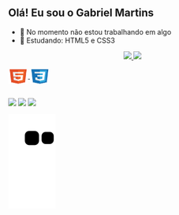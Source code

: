 ## Olá! Eu sou o Gabriel Martins 

- 🔭 No momento não estou trabalhando em algo
- 🌱 Estudando: HTML5 e CSS3

<div align="center">
  <a href="https://github.com/gabmalves">
  <img widht="48%" src="https://github-readme-stats.vercel.app/api?username=gabmalves&show_icons=true&theme=chartreuse-dark&include_all_commits=true&count_private=true"/>
  <img widht="48%" src="https://github-readme-stats.vercel.app/api/top-langs/?username=gabmalves&layout=compact&langs_count=7&theme=chartreuse-dark"/>
</div>
  
<div style="display: inline_block"><br>
  <img align="center" alt="Gab-HTML" height="30" width="40" src="https://raw.githubusercontent.com/devicons/devicon/master/icons/html5/html5-original.svg">
  <img align="center" alt="Gab-CSS" height="30" width="40" src="https://raw.githubusercontent.com/devicons/devicon/master/icons/css3/css3-original.svg">
</div>
  
  ##
  
<div>
  <a href="https://www.instagram.com/mar.gabriel_/" target="_blank"><img src="https://img.shields.io/badge/-Instagram-%23E4405F?style=for-the-badge&logo=instagram&logoColor=white" target="_blank"></a>
  <a href = "mailto:gabrielmalves52@gmail.com"><img src="https://img.shields.io/badge/Gmail-D14836?style=for-the-badge&logo=gmail&logoColor=white" target="_blank"></a>
  <a href="https://www.linkedin.com/in/gabriel-martins-88a995193/" target="_blank"><img src="https://img.shields.io/badge/-LinkedIn-%230077B5?style=for-the-badge&logo=linkedin&logoColor=white" target="_blank"></a> 
</div>
  
  ![Snake animation](https://github.com/rafaballerini/rafaballerini/blob/output/github-contribution-grid-snake.svg)
